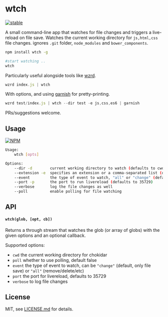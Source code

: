 # wtch

[![stable](http://badges.github.io/stability-badges/dist/stable.svg)](http://github.com/badges/stability-badges)

A small command-line app that watches for file changes and triggers a live-reload on file save. Watches the current working directory for `js,html,css` file changes. ignores `.git` folder, `node_modules` and `bower_components`. 

```sh
npm install wtch -g

#start watching ..
wtch
```

Particularly useful alongside tools like [wzrd](https://github.com/maxogden/wzrd).

```js
wzrd index.js | wtch
```

With options, and using [garnish](https://github.com/mattdesl/garnish) for pretty-printing.

```js
wzrd test/index.js | wtch --dir test -e js,css,es6 | garnish
```

PRs/suggestions welcome.

## Usage

[![NPM](https://nodei.co/npm/wtch.png)](https://www.npmjs.com/package/wtch)

```sh
Usage:
    wtch [opts]

Options:
    --dir -d        current working directory to watch (defaults to cwd)
    --extension -e  specifies an extension or a comma-separated list (default js,css,html)
    --event         the type of event to watch, "all" or "change" (default "change")
    --port -p       the port to run livereload (defaults to 35729)
    --verbose       log the file changes as well
    --poll          enable polling for file watching
```

## API

#### `wtch(glob, [opt, cb])`

Returns a through stream that watches the glob (or array of globs) with the given options and an optional callback.

Supported options:

- `cwd` the current working directory for chokidar
- `poll` whether to use polling, default false
- `event` the type of event to watch, can be `"change"` (default, only file save) or `"all"` (remove/delete/etc)
- `port` the port for livereload, defaults to 35729
- `verbose` to log file changes

## License

MIT, see [LICENSE.md](http://github.com/mattdesl/wtch/blob/master/LICENSE.md) for details.
